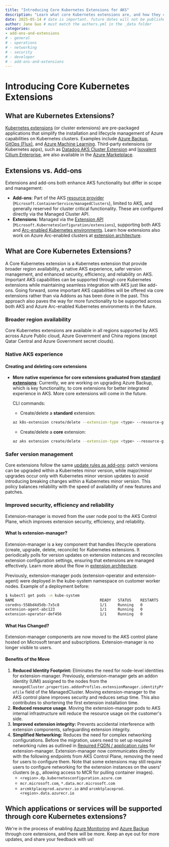 ```yaml
---
title: "Introducing Core Kubernetes Extensions for AKS"
description: "Learn what core Kubernetes extensions are, and how they can extend the functionality of your AKS clusters"
date: 2025-05-14 # date is important. future dates will not be published
author: Jane Guo # must match the authors.yml in the _data folder
categories: 
- add-ons-and-extensions
# - general
# - operations
# - networking
# - security
# - developer
# - add-ons-and-extensions
---
```


# Introducing Core Kubernetes Extensions

## What are Kubernetes Extensions?

[Kubernetes extensions](https://learn.microsoft.com/azure/aks/cluster-extensions?tabs=azure-cli) (or cluster extensions) are pre-packaged applications that simplify the installation and lifecycle management of Azure capabilities on Kubernetes clusters. Examples include [Azure Backup](https://learn.microsoft.com/azure/backup/azure-kubernetes-service-backup-overview), [GitOps (Flux)](https://learn.microsoft.com/azure/azure-arc/kubernetes/conceptual-gitops-flux2), and [Azure Machine Learning](https://learn.microsoft.com/azure/machine-learning/how-to-attach-kubernetes-anywhere?view=azureml-api-2). Third-party extensions (or Kubernetes apps), such as [Datadog AKS Cluster Extension](https://azuremarketplace.microsoft.com/marketplace/apps/datadog1591740804488.dd_aks_extension?tab=Overview) and [Isovalent Cilium Enterprise](https://azuremarketplace.microsoft.com/marketplace/apps/isovalentinc1662143158090.isovalent-cilium-enterprise?tab=Overview), are also available in the [Azure Marketplace](https://azuremarketplace.microsoft.com).

## Extensions vs. Add-ons

Extensions and add-ons both enhance AKS functionality but differ in scope and management:

- **Add-ons**: Part of the AKS [resource provider](https://learn.microsoft.com/azure/azure-resource-manager/management/resource-providers-and-types) (`Microsoft.ContainerService/managedClusters`), limited to AKS, and generally reserved for cluster critical functionality. These are configured directly via the Managed Cluster API.
- **Extensions**: Managed via the [Extension API](https://learn.microsoft.com/rest/api/kubernetesconfiguration/extensions/extensions?view=rest-kubernetesconfiguration-extensions-2024-11-01) (`Microsoft.KubernetesConfiguration/extensions`), supporting both AKS and [Arc-enabled Kubernetes environments](https://learn.microsoft.com/en-us/azure/azure-arc/kubernetes/overview). Learn how extensions also work on Azure Arc-enabled clusters at [extension architecture](https://learn.microsoft.com/azure/azure-arc/kubernetes/conceptual-extensions#architecture).

## What are Core Kubernetes Extensions?

A Core Kubernetes extension is a Kubernetes extension that provide broader region availability, a native AKS experience, safer version management, and enhanced security, efficiency, and reliability on AKS. Important AKS capabilities can be supported through core Kubernetes extensions while maintaining seamless integration with AKS just like add-ons. Going forward, some important AKS capabilities will be offered via core extensions rather than via Addons as has been done in the past. This approach also paves the way for more functionality to be supported across both AKS and Azure Arc-enabled Kubernetes environments in the future. 

### Broader region availability
Core Kubernetes extensions are available in all regions supported by AKS across Azure Public cloud, Azure Government and China regions (except Qatar Central and Azure Government secret clouds).

### Native AKS experience
#### Creating and deleting core extensions
* **More native experience for core extensions graduated from [standard extensions](https://learn.microsoft.com/azure/aks/cluster-extensions#currently-available-extensions)**: Currently, we are working on upgrading Azure Backup, which is key functionality, to core extensions for better integrated experience in AKS. More core extensions will come in the future.

    CLI commands:
    * Create/delete a **standard** extension:
    ```bash
    az k8s-extension create/delete --extension-type <type> --resource-group <group> --cluster-name <name> --cluster-type <clusterType> --name <extension name>
    ```
    * Create/delete a **core** extension:
    ```bash
    az aks extension create/delete --extension-type <type> --resource-group <group> --cluster-name <name> --name <core extension name>
    ```

### Safer version management
Core extensions follow the same [update rules as add-ons](https://learn.microsoft.com/azure/aks/integrations#add-ons): patch versions can be upgraded within a Kubernetes minor version, while major/minor upgrades occur only with Kubernetes minor version updates to avoid introducing breaking changes within a Kubernetes minor version. This policy balances reliability with the speed of availability of new features and patches.

### Improved security, efficiency and reliability

Extension-manager is moved from the user node pool to the AKS Control Plane, which improves extension security, efficiency, and reliability.

#### What Is extension-manager?

Extension-manager is a key component that handles lifecycle operations (create, upgrade, delete, reconcile) for Kubernetes extensions. It periodically polls for version updates on extension instances and reconciles extension configuration settings, ensuring that extensions are managed effectively. Learn more about the flow in [extension architecture](https://learn.microsoft.com/azure/azure-arc/kubernetes/conceptual-extensions#architecture). 

Previously, extension-manager pods (extension-operator and extension-agent) were deployed in the kube-system namespace on customer worker nodes. Example of a deployment before:

```bash
$ kubectl get pods -n kube-system
NAME                                      READY   STATUS    RESTARTS   AGE
coredns-558bd4d5db-7x5c8                  1/1     Running   0          5d
extension-agent-abc123                    1/1     Running   0          3d
extension-operator-def456                 1/1     Running   0          3d
```

#### What Has Changed?

Extension-manager components are now moved to the AKS control plane hosted on Microsoft tenant and subscriptions. Extension-manager is no longer visible to users.

#### Benefits of the Move
1. **Reduced Identity Footprint:** Eliminates the need for node-level identities for extension-manager. Previously, extension-manager gets an addon identity (UMI) assigned to the nodes from the `managedCluster.properties.addonProfiles.extensionManager.identityProfile` field of the ManagedCluster. Moving extension-manager to the AKS control plane improves security and reduces setup time. This also contributes to shortening the first extension installation time.
1. **Reduced resource usage**. Moving the extension-manager pods to AKS internal infrastructure will reduce the resource usage on the customer's side.
1. **Improved extension integrity:** Prevents accidental interference with extension components, safeguarding extension integrity.
1. **Simplified Networking:** Reduces the need for complex networking configurations. Before the migration, users need to set up required networking rules as outlined in [Required FQDN / application rules](https://learn.microsoft.com/en-us/azure/aks/outbound-rules-control-egress#required-fqdn--application-rules-5) for extension-manager. Extension-manager now communicates directly with the following endpoints from AKS Control Plane, removing the need for users to configure them. Note that some extensions may still require users to configure networking for the extension instances on the users' clusters (e.g., allowing access to MCR for pulling container images).
    * `<region>.dp.kubernetesconfiguration.azure.com`
    * `mcr.microsoft.com`, `*.data.mcr.microsoft.com`
    * `arcmktplaceprod.azurecr.io` and `arcmktplaceprod.<region>.data.azurecr.io`

## Which applications or services will be supported through core Kubernetes extensions?
We're in the process of enabling [Azure Monitoring](https://learn.microsoft.com/en-us/azure/azure-monitor/containers/container-insights-overview) and [Azure Backup](https://learn.microsoft.com/en-us/azure/backup/azure-kubernetes-service-backup-overview) through core extensions, and there will be more. Keep an eye out for more updates, and share your feedback with us!

